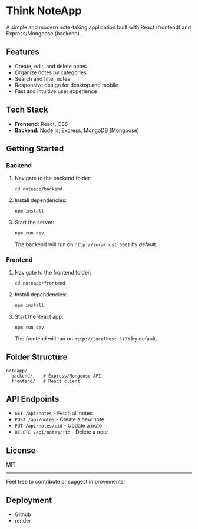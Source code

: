 # Think NoteApp

A simple and modern note-taking application built with React (frontend) and Express/Mongoose (backend).

## Features

- Create, edit, and delete notes
- Organize notes by categories
- Search and filter notes
- Responsive design for desktop and mobile
- Fast and intuitive user experience

## Tech Stack

- **Frontend:** React, CSS
- **Backend:** Node.js, Express, MongoDB (Mongoose)

## Getting Started

### Backend

1. Navigate to the backend folder:
   ```bash
   cd noteapp/backend
   ```
2. Install dependencies:
   ```bash
   npm install
   ```
3. Start the server:
   ```bash
   npm run dev
   ```
   The backend will run on `http://localhost:5001` by default.

### Frontend

1. Navigate to the frontend folder:
   ```bash
   cd noteapp/frontend
   ```
2. Install dependencies:
   ```bash
   npm install
   ```
3. Start the React app:
   ```bash
   npm run dev
   ```
   The frontend will run on `http://localhost:5173` by default.

## Folder Structure

```
noteapp/
  backend/    # Express/Mongoose API
  frontend/   # React client
```

## API Endpoints

- `GET /api/notes` - Fetch all notes
- `POST /api/notes` - Create a new note
- `PUT /api/notes/:id` - Update a note
- `DELETE /api/notes/:id` - Delete a note

## License

MIT

---

Feel free to contribute or suggest improvements!

## Deployment

- Github
- render
